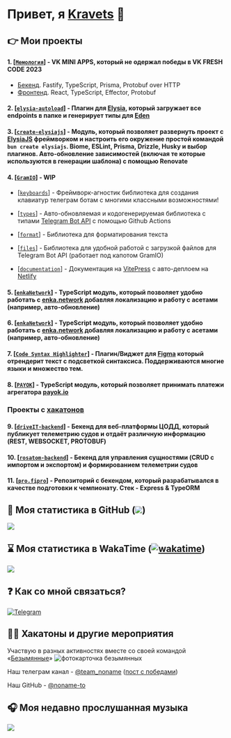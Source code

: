 # Привет, я [Kravets](https://github.com/kravetsone/) 👋

## 👉 Мои проекты

#### 1. [[`Мемология`](https://vk.com/app51712852)] - VK MINI APPS, который не одержал победы в VK FRESH CODE 2023

-   [Бекенд](https://github.com/kravetsone/memology-backend). Fastify, TypeScript, Prisma, Protobuf over HTTP
-   [Фронтенд](https://github.com/localhostov2/memology). React, TypeScript, Effector, Protobuf

#### 2. [[`elysia-autoload`](https://github.com/kravetsone/elysia-autoload)] - Плагин для [Elysia](https://elysiajs.com), который загружает все endpoints в папке и генерирует типы для [Eden](https://elysiajs.com/eden/overview.html)

#### 3. [[`create-elysiajs`](https://github.com/kravetsone/create-elysiajs)] - Модуль, который позволяет развернуть проект с [ElysiaJS](https://elysiajs.com) фреймворком и настроить его окружение простой командой `bun create elysiajs`. Biome, ESLint, Prisma, Drizzle, Husky и выбор плагинов. Авто-обновление зависимостей (включая те которые используются в генерации шаблона) с помощью Renovate

#### 4. [[`GramIO`](https://github.com/gramiojs)] - WIP

-   [[`keyboards`](https://github.com/gramiojs/keyboards)] - Фреймворк-агностик библиотека для создания клавиатур телеграм ботам с многими классными возможностями!

-   [[`types`](https://github.com/gramiojs/types)] - Авто-обновляемая и кодогенерируемая библиотека с типами [Telegram Bot API](https://core.telegram.org/bots/api) с помощью Github Actions

-   [[`format`](https://github.com/gramiojs/format)] - Библиотека для форматирования текста

-   [[`files`](https://github.com/gramiojs/files)] - Библиотека для удобной работой с загрузкой файлов для Telegram Bot API (работает под капотом GramIO)

-   [[`documentation`](https://gramio.netlify.app/)] - Документация на [VitePress](https://vitepress.dev/) с авто-деплоем на [Netlify](https://www.netlify.com/)

#### 5. [[`enkaNetwork`](https://github.com/kravetsone/enkaNetwork)] - TypeScript модуль, который позволяет удобно работать с [enka.network](https://enka.network/) добавляя локализацию и работу с асетами (например, авто-обновление)

#### 6. [[`enkaNetwork`](https://github.com/kravetsone/enkaNetwork)] - TypeScript модуль, который позволяет удобно работать с [enka.network](https://enka.network/) добавляя локализацию и работу с асетами (например, авто-обновление)

#### 7. [[`Code Syntax Highlighter`](https://github.com/kravetsone/Code-Syntax-Highlighter)] - Плагин/Виджет для [Figma](https://www.figma.com/) который отрендерит текст с подсветкой синтаксиса. Поддерживаются многие языки и множество тем.

#### 8. [[`PAYOK`](https://github.com/kravetsone/payok)] - TypeScript модуль, который позволяет принимать платежи агрегатора [payok.io](https://payok.io/)

### Проекты с [хакатонов](#-хакатоны-и-другие-мероприятия)

#### 9. [[`driveIT-backend`](https://github.com/kravetsone/driveIT-backend)] - Бекенд для веб-платформы ЦОДД, который публикует телеметрию судов и отдаёт различную информацию (REST, WEBSOCKET, PROTOBUF)

#### 10. [[`rosatom-backend`](https://github.com/kravetsone/rosatom-backend)] - Бекенд для управления сущностями (CRUD с импортом и экспортом) и формированием телеметрии судов

#### 11. [[`pro.fipro`](https://github.com/kravetsone/pro.firpo)] - Репозиторий с бекендом, который разрабатывался в качестве подготовки к чемпионату. Стек - Express & TypeORM

## 📖 Моя статистика в GitHub (![](https://komarev.com/ghpvc/?username=kravetsine&color=a960ff))

[![](https://github-readme-stats.vercel.app/api?username=kravetsone&theme=jolly&show_icons=true&hide_title=true&count_private=true&locale=ru)](https://github.com/kravetsone/)

## ⌛ Моя статистика в WakaTime ([![wakatime](https://wakatime.com/badge/user/2e9f39d3-4b8e-42c3-a3c5-4b4b8adfbff2.svg)](https://wakatime.com/@2e9f39d3-4b8e-42c3-a3c5-4b4b8adfbff2))

[![](https://github-readme-stats.vercel.app/api/wakatime?username=kravets&theme=jolly&hide_title=true)](https://wakatime.com/@2e9f39d3-4b8e-42c3-a3c5-4b4b8adfbff2)

## ❓ Как со мной связаться?

[![Telegram](https://img.shields.io/badge/Telegram-2CA5E0?style=for-the-badge&logo=telegram&logoColor=white)](https://t.me/noname2544)

## 🧑‍💻 Хакатоны и другие мероприятия

Участвую в разных активностях вместе со своей командой «[Безымянные](https://t.me/team_noname)»
![фотокарточка безымянных](https://github.com/kravetsone/kravetsone/assets/57632712/5d94c8f2-bbc2-4d50-b027-437192ab1153)

Наш телеграм канал - [@team_noname](https://t.me/team_noname) ([пост с победами](https://t.me/team_noname/137))

Наш GitHub - [@noname-to](https://github.com/noname-to/)

## 🎧 Моя недавно прослушанная музыка

[![](https://spotify-recently-played-readme.vercel.app/api?user=jdex6213e4kct1lmdg1f7t6qq&unique=1)](https://open.spotify.com/user/jdex6213e4kct1lmdg1f7t6qq?si=42a42941db0d4afc)
